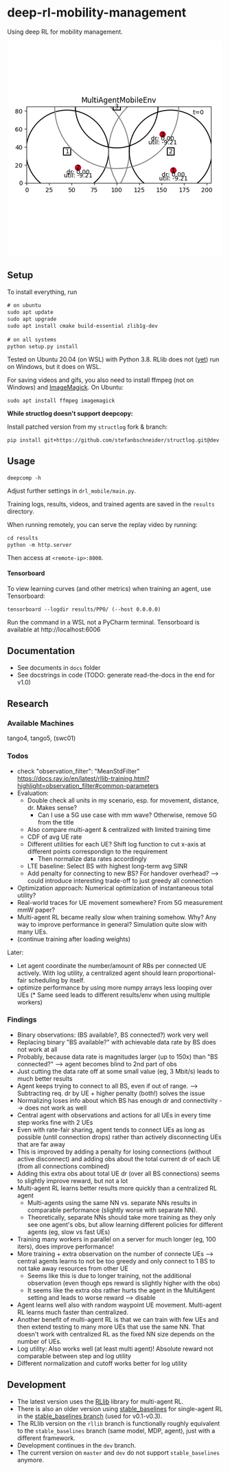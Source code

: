 # deep-rl-mobility-management

Using deep RL for mobility management.

![example](docs/gifs/v08.gif)

## Setup

To install everything, run

```
# on ubuntu
sudo apt update
sudo apt upgrade
sudo apt install cmake build-essential zlib1g-dev

# on all systems
python setup.py install
```

Tested on Ubuntu 20.04 (on WSL) with Python 3.8. RLlib does not ([yet](https://github.com/ray-project/ray/issues/631)) run on Windows, but it does on WSL.

For saving videos and gifs, you also need to install ffmpeg (not on Windows) and [ImageMagick](https://imagemagick.org/index.php). 
On Ubuntu:

```
sudo apt install ffmpeg imagemagick
```

**While structlog doesn't support deepcopy:**

Install patched version from my `structlog` fork & branch:

```
pip install git+https://github.com/stefanbschneider/structlog.git@dev
```


## Usage

```
deepcomp -h
```

Adjust further settings in `drl_mobile/main.py`.

Training logs, results, videos, and trained agents are saved in the `results` directory.

When running remotely, you can serve the replay video by running:

```
cd results
python -m http.server
```

Then access at `<remote-ip>:8000`.

#### Tensorboard

To view learning curves (and other metrics) when training an agent, use Tensorboard:

```
tensorboard --logdir results/PPO/ (--host 0.0.0.0)
```

Run the command in a WSL not a PyCharm terminal. Tensorboard is available at http://localhost:6006

## Documentation

* See documents in `docs` folder
* See docstrings in code (TODO: generate read-the-docs in the end for v1.0)

## Research

### Available Machines

tango4, tango5, (swc01)

### Todos

* check "observation_filter": "MeanStdFilter" https://docs.ray.io/en/latest/rllib-training.html?highlight=observation_filter#common-parameters
* Evaluation: 
    * Double check all units in my scenario, esp. for movement, distance, dr. Makes sense?
        * Can I use a 5G use case with mm wave? Otherwise, remove 5G from the title
    * Also compare multi-agent & centralized with limited training time
    * CDF of avg UE rate
    * Different utilities for each UE? Shift log function to cut x-axis at different points correspondign to the requirement
        * Then normalize data rates accordingly
    * LTE baseline: Select BS with highest long-term avg SINR
    * Add penalty for connecting to new BS? For handover overhead? --> could introduce interesting trade-off to just greedy all connection
* Optimization approach: Numerical optimization of instantaneous total utility?
* Real-world traces for UE movement somewhere? From 5G measurement mmW paper?
* Multi-agent RL became really slow when training somehow. Why? Any way to improve performance in general? Simulation quite slow with many UEs.
* (continue training after loading weights)
    
Later:

* Let agent coordinate the number/amount of RBs per connected UE actively. With log utility, a centralized agent should learn proportional-fair scheduling by itself.
* optimize performance by using more numpy arrays less looping over UEs
(* Same seed leads to different results/env when using multiple workers)

### Findings

* Binary observations: (BS available?, BS connected?) work very well
* Replacing binary "BS available?" with achievable data rate by BS does not work at all
* Probably, because data rate is magnitudes larger (up to 150x) than "BS connected?" --> agent becomes blind to 2nd part of obs
* Just cutting the data rate off at some small value (eg, 3 Mbit/s) leads to much better results
* Agent keeps trying to connect to all BS, even if out of range. --> Subtracting req. dr by UE + higher penalty (both!) solves the issue
* Normalizing loses info about which BS has enough dr and connectivity --> does not work as well
* Central agent with observations and actions for all UEs in every time step works fine with 2 UEs
* Even with rate-fair sharing, agent tends to connect UEs as long as possible (until connection drops) rather than actively disconnecting UEs that are far away
* This is improved by adding a penalty for losing connections (without active disconnect) and adding obs about the total current dr of each UE (from all connections combined)
* Adding this extra obs about total UE dr (over all BS connections) seems to slightly improve reward, but not a lot
* Multi-agent RL learns better results more quickly than a centralized RL agent
    * Multi-agents using the same NN vs. separate NNs results in comparable performance (slightly worse with separate NN). 
    * Theoretically, separate NNs should take more training as they only see one agent's obs, but allow learning different policies for different agents (eg, slow vs fast UEs)
* Training many workers in parallel on a server for much longer (eg, 100 iters), does improve performance!
* More training + extra observation on the number of connecte UEs --> central agents learns to not be too greedy and only connect to 1 BS to not take away resources from other UE
    * Seems like this is due to longer training, not the additional observation (even though eps reward is slightly higher with the obs)
    * It seems like the extra obs rather hurts the agent in the MultiAgent setting and leads to worse reward --> disable
* Agent learns well also with random waypoint UE movement. Multi-agent RL learns much faster than centralized.
* Another benefit of multi-agent RL is that we can train with few UEs and then extend testing to many more UEs that use the same NN. 
That doesn't work with centralized RL as the fixed NN size depends on the number of UEs.
* Log utility: Also works well (at least multi agent)! Absolute reward not comparable between step and log utility
* Different normalization and cutoff works better for log utility

## Development

* The latest version uses the [RLlib](https://docs.ray.io/en/latest/rllib.html) library for multi-agent RL.
* There is also an older version using [stable_baselines](https://stable-baselines.readthedocs.io/en/master/) for single-agent RL
in the [stable_baselines branch](https://github.com/CN-UPB/deep-rl-mobility-management/tree/stable_baselines) (used for v0.1-v0.3).
* The RLlib version on the `rllib` branch is functionally roughly equivalent to the `stable_baselines` branch (same model, MDP, agent), just with a different framework.
* Development continues in the `dev` branch.
* The current version on `master` and `dev` do not support `stable_baselines` anymore.
